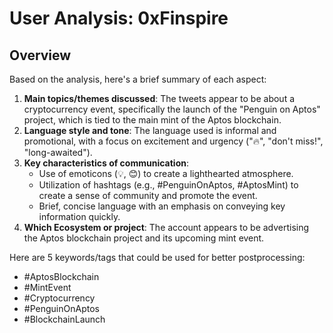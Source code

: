 # User Analysis: 0xFinspire

## Overview

Based on the analysis, here's a brief summary of each aspect:

1. **Main topics/themes discussed**: The tweets appear to be about a cryptocurrency event, specifically the launch of the "Penguin on Aptos" project, which is tied to the main mint of the Aptos blockchain.
2. **Language style and tone**: The language used is informal and promotional, with a focus on excitement and urgency ("🔥", "don't miss!", "long-awaited").
3. **Key characteristics of communication**:
	* Use of emoticons (💡, 😊) to create a lighthearted atmosphere.
	* Utilization of hashtags (e.g., #PenguinOnAptos, #AptosMint) to create a sense of community and promote the event.
	* Brief, concise language with an emphasis on conveying key information quickly.
4. **Which Ecosystem or project**: The account appears to be advertising the Aptos blockchain project and its upcoming mint event.

Here are 5 keywords/tags that could be used for better postprocessing:

* #AptosBlockchain
* #MintEvent
* #Cryptocurrency
* #PenguinOnAptos
* #BlockchainLaunch